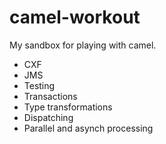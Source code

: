 # camel-workout

My sandbox for playing with camel.

- CXF
- JMS
- Testing
- Transactions
- Type transformations
- Dispatching
- Parallel and asynch processing
